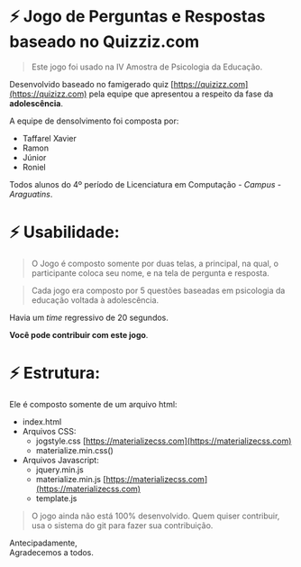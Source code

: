 # ⚡️ Jogo de Perguntas e Respostas baseado no Quizziz.com

> Este jogo foi usado na IV Amostra de Psicologia da Educação.

Desenvolvido baseado no famigerado quiz [https://quizizz.com](https://quizizz.com) pela equipe que apresentou a respeito da fase da **adolescência**.

A equipe de densolvimento foi composta por:
- Taffarel Xavier
- Ramon
- Júnior
- Roniel

Todos alunos do 4º período de Licenciatura em Computação - *Campus - Araguatins*.

# ⚡️ Usabilidade:


> O Jogo é composto somente por duas telas, a principal, na qual, o participante coloca seu nome, e na tela de pergunta e resposta.

> Cada jogo era composto por 5 questões baseadas em psicologia da educação voltada à adolescência.

Havia um *time* regressivo de 20 segundos.


__Você pode contribuir com este jogo__.


# ⚡️ Estrutura:
Ele é composto somente de um arquivo html:

- index.html
- Arquivos CSS:
    - jogstyle.css [https://materializecss.com](https://materializecss.com)
    - materialize.min.css()
- Arquivos Javascript:
    - jquery.min.js
    - materialize.min.js [https://materializecss.com](https://materializecss.com)
    - template.js


> O jogo ainda não está 100% desenvolvido. Quem quiser contribuir, usa o sistema do git para fazer sua contribuição.

Antecipadamente, <br/>
Agradecemos a todos.




 
